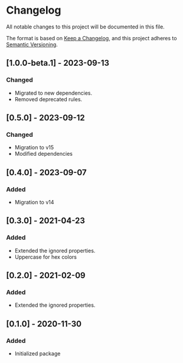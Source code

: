 # Changelog
All notable changes to this project will be documented in this file.

The format is based on [Keep a Changelog](https://keepachangelog.com/en/1.0.0/),
and this project adheres to [Semantic Versioning](https://semver.org/spec/v2.0.0.html).

## [1.0.0-beta.1] - 2023-09-13

### Changed
* Migrated to new dependencies.
* Removed deprecated rules.

## [0.5.0] - 2023-09-12

### Changed
* Migration to v15
* Modified dependencies

## [0.4.0] - 2023-09-07

### Added
* Migration to v14

## [0.3.0] - 2021-04-23

### Added
* Extended the ignored properties.
* Uppercase for hex colors

## [0.2.0] - 2021-02-09

### Added
* Extended the ignored properties.

## [0.1.0] - 2020-11-30

### Added
* Initialized package
